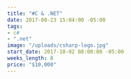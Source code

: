 ```yaml
---
title: "#C & .NET"
date: 2017-08-23 15:04:00 -05:00
tags:
- c#
- ".net"
image: "/uploads/csharp-logo.jpg"
start_date: 2017-10-02 08:00:00 -05:00
weeks_length: 8
price: "$10,000"
---
```


